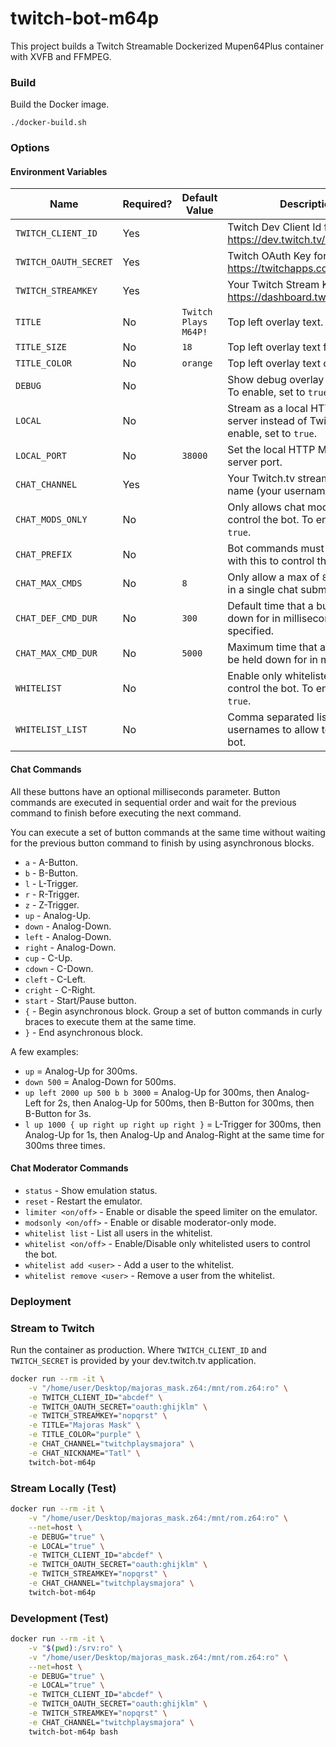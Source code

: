 # twitch-bot-m64p

This project builds a Twitch Streamable Dockerized Mupen64Plus container with XVFB and FFMPEG.

### Build
Build the Docker image.
```
./docker-build.sh
```



### Options

#### Environment Variables
| Name                  | Required? | Default Value        | Description                                                                        |
|-----------------------|-----------|----------------------|------------------------------------------------------------------------------------|
| `TWITCH_CLIENT_ID`    | Yes       |                      | Twitch Dev Client Id for Bot. https://dev.twitch.tv/console/apps                   |
| `TWITCH_OAUTH_SECRET` | Yes       |                      | Twitch OAuth Key for Bot. https://twitchapps.com/tmi                               |
| `TWITCH_STREAMKEY`    | Yes       |                      | Your Twitch Stream Key. https://dashboard.twitch.tv                                |
| `TITLE`               | No        | `Twitch Plays M64P!` | Top left overlay text.                                                             |
| `TITLE_SIZE`          | No        | `18`                 | Top left overlay text font size.                                                   |
| `TITLE_COLOR`         | No        | `orange`             | Top left overlay text color.                                                       |
| `DEBUG`               | No        |                      | Show debug overlay on top right. To enable, set to `true`.                         |
| `LOCAL`               | No        |                      | Stream as a local HTTP MPEGTS server instead of Twitch. To enable, set to `true`.  |
| `LOCAL_PORT`          | No        | `38000`              | Set the local HTTP MPEGTS server port.                                             |
| `CHAT_CHANNEL`        | Yes       |                      | Your Twitch.tv stream channel name (your username).                                |
| `CHAT_MODS_ONLY`      | No        |                      | Only allows chat moderators to control the bot. To enable, set to `true`.          |
| `CHAT_PREFIX`         | No        |                      | Bot commands must be prefixed with this to control the bot. i.e. `!`.              |
| `CHAT_MAX_CMDS`       | No        | `8`                  | Only allow a max of `8` commands in a single chat submission.                      |
| `CHAT_DEF_CMD_DUR`    | No        | `300`                | Default time that a button is held down for in milliseconds if not specified.      |
| `CHAT_MAX_CMD_DUR`    | No        | `5000`               | Maximum time that a button may be held down for in milliseconds.                   |
| `WHITELIST`           | No        |                      | Enable only whitelisted users to control the bot. To enable, set to `true`.        |
| `WHITELIST_LIST`      | No        |                      | Comma separated list of usernames to allow to control the bot.                     |

#### Chat Commands
All these buttons have an optional milliseconds parameter.
Button commands are executed in sequential order and wait for the previous command to finish before executing the next command.

You can execute a set of button commands at the same time without waiting for the previous button command to finish by using asynchronous blocks.

- `a` - A-Button.
- `b` - B-Button.
- `l` - L-Trigger.
- `r` - R-Trigger.
- `z` - Z-Trigger.
- `up` - Analog-Up.
- `down` - Analog-Down.
- `left` - Analog-Down.
- `right` - Analog-Down.
- `cup` - C-Up.
- `cdown` - C-Down.
- `cleft` - C-Left.
- `cright` - C-Right.
- `start` - Start/Pause button.
- `{` - Begin asynchronous block. Group a set of button commands in curly braces to execute them at the same time.
- `}` - End asynchronous block.

A few examples:

- `up` = Analog-Up for 300ms.
- `down 500` = Analog-Down for 500ms.
- `up left 2000 up 500 b b 3000` = Analog-Up for 300ms, then Analog-Left for 2s, then Analog-Up for 500ms, then B-Button for 300ms, then B-Button for 3s.
- `l up 1000 { up right up right up right }` = L-Trigger for 300ms, then Analog-Up for 1s, then Analog-Up and Analog-Right at the same time for 300ms three times.

#### Chat Moderator Commands
- `status` - Show emulation status.
- `reset` - Restart the emulator.
- `limiter <on/off>` - Enable or disable the speed limiter on the emulator.
- `modsonly <on/off>` - Enable or disable moderator-only mode.
- `whitelist list` - List all users in the whitelist.
- `whitelist <on/off>` - Enable/Disable only whitelisted users to control the bot.
- `whitelist add <user>` - Add a user to the whitelist.
- `whitelist remove <user>` - Remove a user from the whitelist.





### Deployment

### Stream to Twitch
Run the container as production.
Where `TWITCH_CLIENT_ID` and `TWITCH_SECRET` is provided by your dev.twitch.tv application.
```sh
docker run --rm -it \
	-v "/home/user/Desktop/majoras_mask.z64:/mnt/rom.z64:ro" \
	-e TWITCH_CLIENT_ID="abcdef" \
	-e TWITCH_OAUTH_SECRET="oauth:ghijklm" \
	-e TWITCH_STREAMKEY="nopqrst" \
	-e TITLE="Majoras Mask" \
	-e TITLE_COLOR="purple" \
	-e CHAT_CHANNEL="twitchplaysmajora" \
	-e CHAT_NICKNAME="Tatl" \
	twitch-bot-m64p
```

### Stream Locally (Test)
```sh
docker run --rm -it \
	-v "/home/user/Desktop/majoras_mask.z64:/mnt/rom.z64:ro" \
	--net=host \
	-e DEBUG="true" \
	-e LOCAL="true" \
	-e TWITCH_CLIENT_ID="abcdef" \
	-e TWITCH_OAUTH_SECRET="oauth:ghijklm" \
	-e TWITCH_STREAMKEY="nopqrst" \
	-e CHAT_CHANNEL="twitchplaysmajora" \
	twitch-bot-m64p
```

### Development (Test)
```sh
docker run --rm -it \
	-v "$(pwd):/srv:ro" \
	-v "/home/user/Desktop/majoras_mask.z64:/mnt/rom.z64:ro" \
	--net=host \
	-e DEBUG="true" \
	-e LOCAL="true" \
	-e TWITCH_CLIENT_ID="abcdef" \
	-e TWITCH_OAUTH_SECRET="oauth:ghijklm" \
	-e TWITCH_STREAMKEY="nopqrst" \
	-e CHAT_CHANNEL="twitchplaysmajora" \
	twitch-bot-m64p bash
```










